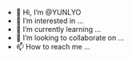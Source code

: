 - 👋 Hi, I’m @YUNLYO
- 👀 I’m interested in ...
- 🌱 I’m currently learning ...
- 💞️ I’m looking to collaborate on ...
- 📫 How to reach me ...

<!---
YUNLYO/YUNLYO is a ✨ special ✨ repository because its `README.md` (this file) appears on your GitHub profile.
You can click the Preview link to take a look at your changes.
--->
